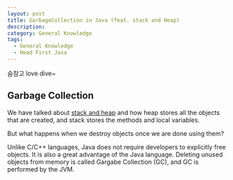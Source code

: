 ```yaml
---
layout: post
title: GarbageCollection in Java (feat. stack and Heap)
description:
category: General Knowledge
tags:
  - General Knowledge
  - Head First Java
---
```

숨참고 love dive~

## Garbage Collection
We have talked about [stack and heap](https://brian6484.github.io/general%20knowledge/2022/02/18/GarbageHeapAndStack.html)
and how heap stores all the objects that are created, and
stack stores the methods and local variables.

But what happens when we destroy objects once we are done using
them?

Unlike C/C++ languages, Java does not require developers 
to explicitly free objects. It is also a great advantage 
of the Java language. Deleting unused objects from memory
is called Gargabe Collection (GC), and GC is performed by 
the JVM.



